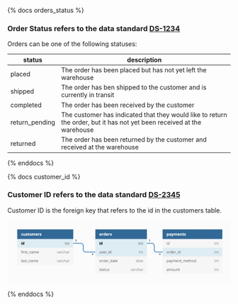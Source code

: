 {% docs orders_status %}

### Order Status refers to the data standard [DS-1234](#)

Orders can be one of the following statuses:

| status         | description                                                                                                            |
|----------------|------------------------------------------------------------------------------------------------------------------------|
| placed         | The order has been placed but has not yet left the warehouse                                                           |
| shipped        | The order has ben shipped to the customer and is currently in transit                                                  |
| completed      | The order has been received by the customer                                                                            |
| return_pending | The customer has indicated that they would like to return the order, but it has not yet been received at the warehouse |
| returned       | The order has been returned by the customer and received at the warehouse                                              |


{% enddocs %}


{% docs customer_id %}

### Customer ID refers to the data standard [DS-2345](#)

Customer ID is the foreign key that refers to the id in the customers table.

![ERD](etc/jaffle_shop_erd.png)

{% enddocs %}
